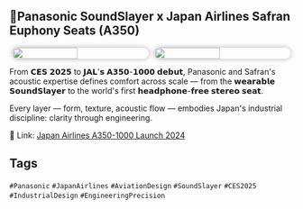 ## 💠Panasonic SoundSlayer x Japan Airlines Safran Euphony Seats (A350)

<div style="display:flex;flex-wrap:wrap;gap:10px;justify-content:center;">
  <img src="/alvin-site/JPG_VID/PXL_20250110_224749673.jpg"
       style="width:48%;border-radius:12px;box-shadow:0 0 10px rgba(0,0,0,0.3);">
  <img src="/alvin-site/JPG_VID/jalsafran.jpg"
       style="width:48%;border-radius:12px;box-shadow:0 0 10px rgba(0,0,0,0.3);">
</div>

From 𝗖𝗘𝗦 𝟮𝟬𝟮𝟱 to 𝗝𝗔𝗟'𝘀 𝗔𝟯𝟱𝟬-𝟭𝟬𝟬𝟬 𝗱𝗲𝗯𝘂𝘁, Panasonic and Safran's acoustic expertise defines comfort across scale — from the 𝘄𝗲𝗮𝗿𝗮𝗯𝗹𝗲 𝗦𝗼𝘂𝗻𝗱𝗦𝗹𝗮𝘆𝗲𝗿 to the world's first 𝗵𝗲𝗮𝗱𝗽𝗵𝗼𝗻𝗲-𝗳𝗿𝗲𝗲 𝘀𝘁𝗲𝗿𝗲𝗼 𝘀𝗲𝗮𝘁.

Every layer — form, texture, acoustic flow — embodies Japan's industrial discipline: clarity through engineering.

🔗 Link: [Japan Airlines A350-1000 Launch 2024](http://press.jal.co.jp/en/items/uploads/A350-1000%20Launch%20Release%20FNL-1.pdf)

## Tags
`#Panasonic` `#JapanAirlines` `#AviationDesign` `#SoundSlayer` `#CES2025` `#IndustrialDesign` `#EngineeringPrecision`
